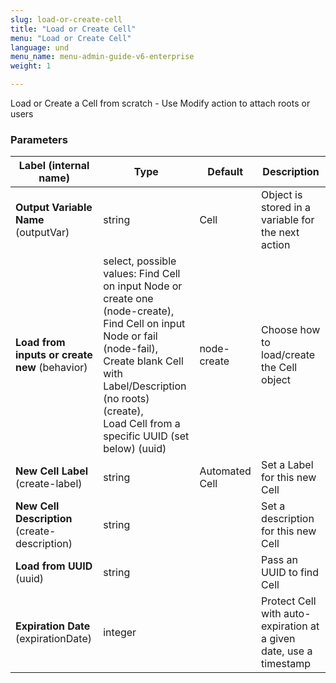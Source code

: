 ```yaml
---
slug: load-or-create-cell
title: "Load or Create Cell"
menu: "Load or Create Cell"
language: und
menu_name: menu-admin-guide-v6-enterprise
weight: 1

---
```


 Load or Create a Cell from scratch - Use Modify action to attach roots or users

### Parameters
|Label (internal name)|Type|Default|Description|
|---|---|---|---|
|**Output Variable Name** (outputVar)|string|Cell|Object is stored in a variable for the next action|
|**Load from inputs or create new** (behavior)|select, possible values: Find Cell on input Node or create one (node-create),<br/>Find Cell on input Node or fail (node-fail),<br/>Create blank Cell with Label/Description (no roots) (create),<br/>Load Cell from a specific UUID (set below) (uuid)|node-create|Choose how to load/create the Cell object|
|**New Cell Label** (create-label)|string|Automated Cell|Set a Label for this new Cell|
|**New Cell Description** (create-description)|string|<no value>|Set a description for this new Cell|
|**Load from UUID** (uuid)|string|<no value>|Pass an UUID to find Cell|
|**Expiration Date** (expirationDate)|integer|<no value>|Protect Cell with auto-expiration at a given date, use a timestamp|





